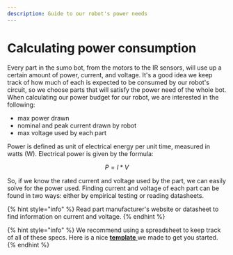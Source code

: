 ```yaml
---
description: Guide to our robot's power needs
---
```


# Calculating power consumption

Every part in the sumo bot, from the motors to the IR sensors, will use up a certain amount of power, current, and voltage. It's a good idea we keep track of how much of each is expected to be consumed by our robot's circuit, so we choose parts that will satisfy the power need of the whole bot. When calculating our power budget for our robot, we are interested in the following:&#x20;

* max power drawn
* nominal and peak current drawn by robot&#x20;
* max voltage used by each part

Power is defined as unit of electrical energy per unit time, measured in watts (W). Electrical power is given by the formula:

$$
P = I*V
$$

So, if we know the rated current and voltage used by the part, we can easily solve for the power used. Finding current and voltage of each part can be found in two ways: either by empirical testing or reading datasheets.&#x20;

{% hint style="info" %}
Read part manufacturer's website or datasheet to find information on current and voltage.
{% endhint %}

{% hint style="info" %}
We recommend using a spreadsheet to keep track of all of these specs. Here is a nice [**template** ](https://docs.google.com/spreadsheets/d/1EInbjM8BmOp94nWb7\_W9tbPjEoU6eVHQh682lEF8lII/edit?usp=sharing)we made to get you started.&#x20;
{% endhint %}
